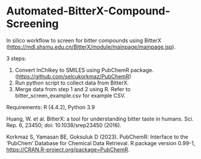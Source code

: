 # Automated-BitterX-Compound-Screening
In silico workflow to screen for bitter compounds using BitterX (https://mdl.shsmu.edu.cn/BitterX/module/mainpage/mainpage.jsp).

3 steps:
1. Convert InChIkey to SMILES using PubChemR package. (https://github.com/selcukorkmaz/PubChemR)
2. Run python script to collect data from BitterX.
3. Merge data from step 1 and 2 using R.
Refer to bitter_screen_example.csv for example CSV.

Requirements: R (4.4.2), Python 3.9

Huang, W. et al. BitterX: a tool for understanding bitter taste in humans. Sci. Rep. 6, 23450; doi: 10.1038/srep23450 (2016).

Korkmaz S, Yamasan BE, Goksuluk D (2023). PubChemR: Interface to the ‘PubChem’ Database for Chemical Data Retrieval. R package version 0.99-1, https://CRAN.R-project.org/package=PubChemR.
